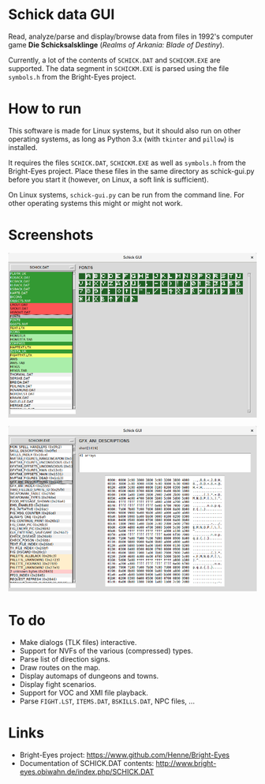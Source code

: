 
Schick data GUI
===============

Read, analyze/parse and display/browse data from files in 1992's computer game
**Die Schicksalsklinge** (*Realms of Arkania: Blade of Destiny*).

Currently, a lot of the contents of `SCHICK.DAT` and `SCHICKM.EXE` are supported.
The data segment in `SCHICKM.EXE` is parsed using the file `symbols.h` from the
Bright-Eyes project.

How to run
==========

This software is made for Linux systems, but it should also run on other
operating systems, as long as Python 3.x (with `tkinter` and `pillow`) is
installed.

It requires the files `SCHICK.DAT`, `SCHICKM.EXE` as well as `symbols.h` from the
Bright-Eyes project. Place these files in the same directory as schick-gui.py 
before you start it (however, on Linux, a soft link is sufficient).

On Linux systems, `schick-gui.py` can be run from the command line. For other
operating systems this might or might not work.

Screenshots
===========

![screenshot1](https://raw.githubusercontent.com/tuxor1337/schick-data-gui/master/screenshot.png "Display FONT6 in SCHICKM.DAT")

![screenshot2](https://raw.githubusercontent.com/tuxor1337/schick-data-gui/master/screenshot2.png "Display a variable in SCHICK.EXE")

To do
=====

* Make dialogs (TLK files) interactive.
* Support for NVFs of the various (compressed) types.
* Parse list of direction signs.
* Draw routes on the map.
* Display automaps of dungeons and towns.
* Display fight scenarios.
* Support for VOC and XMI file playback.
* Parse `FIGHT.LST`, `ITEMS.DAT`, `BSKILLS.DAT`, NPC files, ...

Links
=====

* Bright-Eyes project: https://www.github.com/Henne/Bright-Eyes
* Documentation of SCHICK.DAT contents: http://www.bright-eyes.obiwahn.de/index.php/SCHICK.DAT

